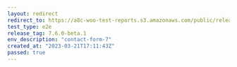 ```yaml
---
layout: redirect
redirect_to: https://a8c-woo-test-reports.s3.amazonaws.com/public/release/7.6.0-beta.1/contact-form-7/e2e/index.html
test_type: e2e
release_tag: 7.6.0-beta.1
env_description: "contact-form-7"
created_at: "2023-03-21T17:11:43Z"
passed: true
---
```

